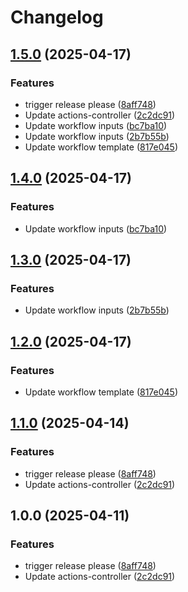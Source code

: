 # Changelog

## [1.5.0](https://github.com/BenFielder/github-actions-controller/compare/v1.4.0...v1.5.0) (2025-04-17)


### Features

* trigger release please ([8aff748](https://github.com/BenFielder/github-actions-controller/commit/8aff7486e1ab6ea0eaac3d1bb202f59f0952568f))
* Update actions-controller ([2c2dc91](https://github.com/BenFielder/github-actions-controller/commit/2c2dc9189b81f799a21e843cce8030dc63b128e7))
* Update workflow inputs ([bc7ba10](https://github.com/BenFielder/github-actions-controller/commit/bc7ba10c9f1ee86e588b9a6ffd7c0597ccaefbb0))
* Update workflow inputs ([2b7b55b](https://github.com/BenFielder/github-actions-controller/commit/2b7b55b11f600e448e435f2e6337e110d1483b82))
* Update workflow template ([817e045](https://github.com/BenFielder/github-actions-controller/commit/817e04539681d5ede5bcad7944bff6f78fe78060))

## [1.4.0](https://github.com/BenFielder/github-actions-controller/compare/v1.3.0...v1.4.0) (2025-04-17)


### Features

* Update workflow inputs ([bc7ba10](https://github.com/BenFielder/github-actions-controller/commit/bc7ba10c9f1ee86e588b9a6ffd7c0597ccaefbb0))

## [1.3.0](https://github.com/BenFielder/github-actions-controller/compare/v1.2.0...v1.3.0) (2025-04-17)


### Features

* Update workflow inputs ([2b7b55b](https://github.com/BenFielder/github-actions-controller/commit/2b7b55b11f600e448e435f2e6337e110d1483b82))

## [1.2.0](https://github.com/BenFielder/github-actions-controller/compare/v1.1.0...v1.2.0) (2025-04-17)


### Features

* Update workflow template ([817e045](https://github.com/BenFielder/github-actions-controller/commit/817e04539681d5ede5bcad7944bff6f78fe78060))

## [1.1.0](https://github.com/BenFielder/github-actions-controller/compare/v1.0.0...v1.1.0) (2025-04-14)


### Features

* trigger release please ([8aff748](https://github.com/BenFielder/github-actions-controller/commit/8aff7486e1ab6ea0eaac3d1bb202f59f0952568f))
* Update actions-controller ([2c2dc91](https://github.com/BenFielder/github-actions-controller/commit/2c2dc9189b81f799a21e843cce8030dc63b128e7))

## 1.0.0 (2025-04-11)


### Features

* trigger release please ([8aff748](https://github.com/BenFielder/github-actions-controller/commit/8aff7486e1ab6ea0eaac3d1bb202f59f0952568f))
* Update actions-controller ([2c2dc91](https://github.com/BenFielder/github-actions-controller/commit/2c2dc9189b81f799a21e843cce8030dc63b128e7))
